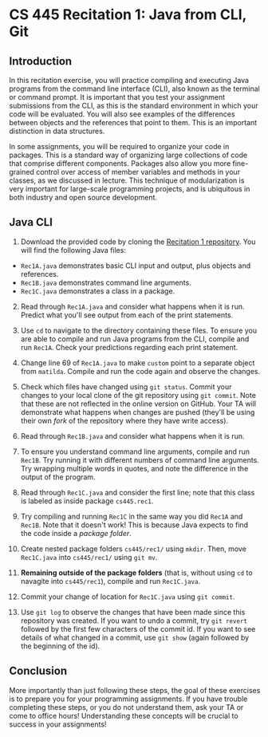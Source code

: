 # CS 445 Recitation 1: Java from CLI, Git

## Introduction

In this recitation exercise, you will practice compiling and executing Java
programs from the command line interface (CLI), also known as the terminal or
command prompt. It is important that you test your assignment submissions from
the CLI, as this is the standard environment in which your code will be
evaluated. You will also see examples of the differences between objects and the
references that point to them. This is an important distinction in data
structures.

In some assignments, you will be required to organize your code in packages.
This is a standard way of organizing large collections of code that comprise
different components. Packages also allow you more fine-grained control over
access of member variables and methods in your classes, as we discussed in
lecture. This technique of modularization is very important for large-scale
programming projects, and is ubiquitous in both industry and open source
development.

## Java CLI

1) Download the provided code by cloning the [Recitation 1
repository](https://github.com/2217-cs445/cs445-rec1). You will find the
following Java files:

  - `Rec1A.java` demonstrates basic CLI input and output, plus objects and
    references.
  - `Rec1B.java` demonstrates command line arguments.
  - `Rec1C.java` demonstrates a class in a package.

2) Read through `Rec1A.java` and consider what happens when it is run. Predict
what you'll see output from each of the print statements.

3) Use `cd` to navigate to the directory containing these files. To ensure you
are able to compile and run Java programs from the CLI, compile and run `Rec1A`.
Check your predictions regarding each print statement.

4) Change line 69 of `Rec1A.java` to make `custom` point to a separate object
from `matilda`. Compile and run the code again and observe the changes.

5) Check which files have changed using `git status`. Commit your changes to
your local clone of the git repository using `git commit`. Note that these are
not reflected in the online version on GitHub. Your TA will demonstrate what
happens when changes are pushed (they'll be using their own *fork* of the
repository where they have write access).

6) Read through `Rec1B.java` and consider what happens when it is run.

7) To ensure you understand command line arguments, compile and run `Rec1B`. Try
running it with different numbers of command line arguments. Try wrapping
multiple words in quotes, and note the difference in the output of the program.

8) Read through `Rec1C.java` and consider the first line; note that this class
is labeled as inside package `cs445.rec1`.

9) Try compiling and running `Rec1C` in the same way you did `Rec1A` and
`Rec1B`. Note that it doesn't work! This is because Java expects to find the
code inside a *package folder*.

10) Create nested package folders `cs445/rec1/` using `mkdir`. Then, move
`Rec1C.java` into `cs445/rec1/` using `git mv`.

11) **Remaining outside of the package folders** (that is, without using `cd` to
navagite into `cs445/rec1`), compile and run `Rec1C.java`.

12) Commit your change of location for `Rec1C.java` using `git commit`.

13) Use `git log` to observe the changes that have been made since this
repository was created. If you want to undo a commit, try `git revert` followed
by the first few characters of the commit id. If you want to see details of what
changed in a commit, use `git show` (again followed by the beginning of the id).

## Conclusion

More importantly than just following these steps, the goal of these exercises is
to prepare you for your programming assignments. If you have trouble completing
these steps, or you do not understand them, ask your TA or come to office hours!
Understanding these concepts will be crucial to success in your assignments!

